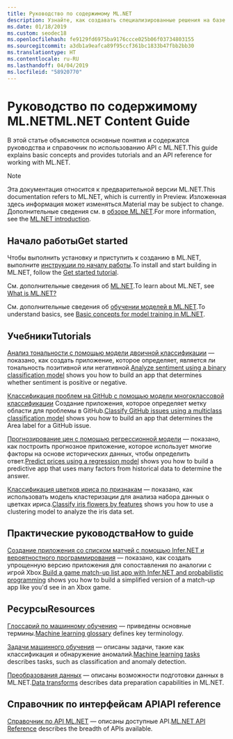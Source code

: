 ```yaml
---
title: Руководство по содержимому ML.NET
description: Узнайте, как создавать специализированные решения на базе искусственного интеллекта и интегрировать их в свои .NET-приложения с помощью ML.NET.
ms.date: 01/18/2019
ms.custom: seodec18
ms.openlocfilehash: fe9129fd6975ba9176ccce025b06f03734803155
ms.sourcegitcommit: a3db1a9eafca89f95ccf361bc1833b47fbb2bb30
ms.translationtype: HT
ms.contentlocale: ru-RU
ms.lasthandoff: 04/04/2019
ms.locfileid: "58920770"
---
```

# <a name="mlnet-content-guide"></a><span data-ttu-id="cc53b-103">Руководство по содержимому ML.NET</span><span class="sxs-lookup"><span data-stu-id="cc53b-103">ML.NET Content Guide</span></span>

<span data-ttu-id="cc53b-104">В этой статье объясняются основные понятия и содержатся руководства и справочник по использованию API с ML.NET.</span><span class="sxs-lookup"><span data-stu-id="cc53b-104">This guide explains basic concepts and provides tutorials and an API reference for working with ML.NET.</span></span>

> [!NOTE]
> <span data-ttu-id="cc53b-105">Эта документация относится к предварительной версии ML.NET.</span><span class="sxs-lookup"><span data-stu-id="cc53b-105">This documentation refers to ML.NET, which is currently in Preview.</span></span> <span data-ttu-id="cc53b-106">Изложенная здесь информация может изменяться.</span><span class="sxs-lookup"><span data-stu-id="cc53b-106">Material may be subject to change.</span></span> <span data-ttu-id="cc53b-107">Дополнительные сведения см. в [обзоре ML.NET](https://www.microsoft.com/net/learn/apps/machine-learning-and-ai/ml-dotnet).</span><span class="sxs-lookup"><span data-stu-id="cc53b-107">For more information, see the [ML.NET introduction](https://www.microsoft.com/net/learn/apps/machine-learning-and-ai/ml-dotnet).</span></span>

## <a name="get-started"></a><span data-ttu-id="cc53b-108">Начало работы</span><span class="sxs-lookup"><span data-stu-id="cc53b-108">Get started</span></span>

<span data-ttu-id="cc53b-109">Чтобы выполнить установку и приступить к созданию в ML.NET, выполните [инструкции по началу работы](https://www.microsoft.com/net/learn/machinelearning-ai/ml-dotnet-get-started-tutorial).</span><span class="sxs-lookup"><span data-stu-id="cc53b-109">To install and start building in ML.NET, follow the [Get started tutorial](https://www.microsoft.com/net/learn/machinelearning-ai/ml-dotnet-get-started-tutorial).</span></span>

<span data-ttu-id="cc53b-110">См. дополнительные сведения об [ML.NET](what-is-mldotnet.md).</span><span class="sxs-lookup"><span data-stu-id="cc53b-110">To learn about ML.NET, see [What is ML.NET?](what-is-mldotnet.md)</span></span>

<span data-ttu-id="cc53b-111">См. дополнительные сведения об [обучении моделей в ML.NET](basic-concepts-model-training-in-mldotnet.md).</span><span class="sxs-lookup"><span data-stu-id="cc53b-111">To understand basics, see [Basic concepts for model training in ML.NET](basic-concepts-model-training-in-mldotnet.md).</span></span>

## <a name="tutorials"></a><span data-ttu-id="cc53b-112">Учебники</span><span class="sxs-lookup"><span data-stu-id="cc53b-112">Tutorials</span></span>

<span data-ttu-id="cc53b-113">[Анализ тональности с помощью модели двоичной классификации](./tutorials/sentiment-analysis.md) — показано, как создать приложение, которое определяет, является ли тональность позитивной или негативной.</span><span class="sxs-lookup"><span data-stu-id="cc53b-113">[Analyze sentiment using a binary classification model](./tutorials/sentiment-analysis.md) shows you how to build an app that determines whether sentiment is positive or negative.</span></span>

<span data-ttu-id="cc53b-114">[Классификация проблем на GitHub с помощью модели многоклассовой классификации](./tutorials/github-issue-classification.md) Создание приложения, которое определяет метку области для проблемы в GitHub.</span><span class="sxs-lookup"><span data-stu-id="cc53b-114">[Classify GitHub issues using a multiclass classification model](./tutorials/github-issue-classification.md) shows you how to build an app that determines the Area label for a GitHub issue.</span></span>

<span data-ttu-id="cc53b-115">[Прогнозирование цен с помощью регрессионной модели](./tutorials/taxi-fare.md) — показано, как построить прогнозное приложение, которое использует многие факторы на основе исторических данных, чтобы определить ответ.</span><span class="sxs-lookup"><span data-stu-id="cc53b-115">[Predict prices using a regression model](./tutorials/taxi-fare.md) shows you how to build a predictive app that uses many factors from historical data to determine the answer.</span></span>

<span data-ttu-id="cc53b-116">[Классификация цветков ириса по признакам](./tutorials/iris-clustering.md) — показано, как использовать модель кластеризации для анализа набора данных о цветках ириса.</span><span class="sxs-lookup"><span data-stu-id="cc53b-116">[Classify iris flowers by features](./tutorials/iris-clustering.md) shows you how to use a clustering model to analyze the iris data set.</span></span> 

## <a name="how-to-guide"></a><span data-ttu-id="cc53b-117">Практические руководства</span><span class="sxs-lookup"><span data-stu-id="cc53b-117">How to guide</span></span>

<span data-ttu-id="cc53b-118">[Создание приложения со списком матчей с помощью Infer.NET и вероятностного программирования](./how-to-guides/matchup-app-infer-net.md) — показано, как создать упрощенную версию приложения для сопоставления по аналогии с игрой Xbox.</span><span class="sxs-lookup"><span data-stu-id="cc53b-118">[Build a game match-up list app with Infer.NET and probabilistic programming](./how-to-guides/matchup-app-infer-net.md) shows you how to build a simplified version of a match-up app like you'd see in an Xbox game.</span></span>

## <a name="resources"></a><span data-ttu-id="cc53b-119">Ресурсы</span><span class="sxs-lookup"><span data-stu-id="cc53b-119">Resources</span></span>

<span data-ttu-id="cc53b-120">[Глоссарий по машинному обучению](./resources/glossary.md) — приведены основные термины.</span><span class="sxs-lookup"><span data-stu-id="cc53b-120">[Machine learning glossary](./resources/glossary.md) defines key terminology.</span></span>

<span data-ttu-id="cc53b-121">[Задачи машинного обучения](./resources/tasks.md) — описаны задачи, такие как классификация и обнаружение аномалий.</span><span class="sxs-lookup"><span data-stu-id="cc53b-121">[Machine learning tasks](./resources/tasks.md) describes tasks, such as classification and anomaly detection.</span></span> 

<span data-ttu-id="cc53b-122">[Преобразования данных](./resources/transforms.md) — описаны возможности подготовки данных в ML.NET.</span><span class="sxs-lookup"><span data-stu-id="cc53b-122">[Data transforms](./resources/transforms.md) describes data preparation capabilities in ML.NET.</span></span>


## <a name="api-reference"></a><span data-ttu-id="cc53b-123">Справочник по интерфейсам API</span><span class="sxs-lookup"><span data-stu-id="cc53b-123">API reference</span></span>

<span data-ttu-id="cc53b-124">[Справочник по API ML.NET](https://docs.microsoft.com/dotnet/api/?view=ml-dotnet) — описаны доступные API.</span><span class="sxs-lookup"><span data-stu-id="cc53b-124">[ML.NET API Reference](https://docs.microsoft.com/dotnet/api/?view=ml-dotnet) describes the breadth of APIs available.</span></span>
